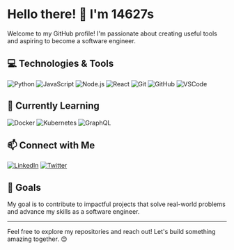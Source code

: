 # Hello there! 👋 I'm 14627s

Welcome to my GitHub profile! I'm passionate about creating useful tools and aspiring to become a software engineer.

## 💻 Technologies & Tools
![Python](https://img.shields.io/badge/-Python-3776AB?style=flat-square&logo=python&logoColor=white)
![JavaScript](https://img.shields.io/badge/-JavaScript-F7DF1E?style=flat-square&logo=javascript&logoColor=black)
![Node.js](https://img.shields.io/badge/-Node.js-339933?style=flat-square&logo=node.js&logoColor=white)
![React](https://img.shields.io/badge/-React-61DAFB?style=flat-square&logo=react&logoColor=white)
![Git](https://img.shields.io/badge/-Git-F05032?style=flat-square&logo=git&logoColor=white)
![GitHub](https://img.shields.io/badge/-GitHub-181717?style=flat-square&logo=github&logoColor=white)
![VSCode](https://img.shields.io/badge/-VS%20Code-007ACC?style=flat-square&logo=visual-studio-code&logoColor=white)

## 🌱 Currently Learning
![Docker](https://img.shields.io/badge/-Docker-2496ED?style=flat-square&logo=docker&logoColor=white)
![Kubernetes](https://img.shields.io/badge/-Kubernetes-326CE5?style=flat-square&logo=kubernetes&logoColor=white)
![GraphQL](https://img.shields.io/badge/-GraphQL-E10098?style=flat-square&logo=graphql&logoColor=white)

## 📫 Connect with Me
[![LinkedIn](https://img.shields.io/badge/-LinkedIn-0077B5?style=flat-square&logo=linkedin&logoColor=white)](https://www.linkedin.com/in/14627s/)
[![Twitter](https://img.shields.io/badge/-Twitter-1DA1F2?style=flat-square&logo=twitter&logoColor=white)](https://twitter.com/14627s)

## 🚀 Goals
My goal is to contribute to impactful projects that solve real-world problems and advance my skills as a software engineer.

---

Feel free to explore my repositories and reach out! Let's build something amazing together. 😊
